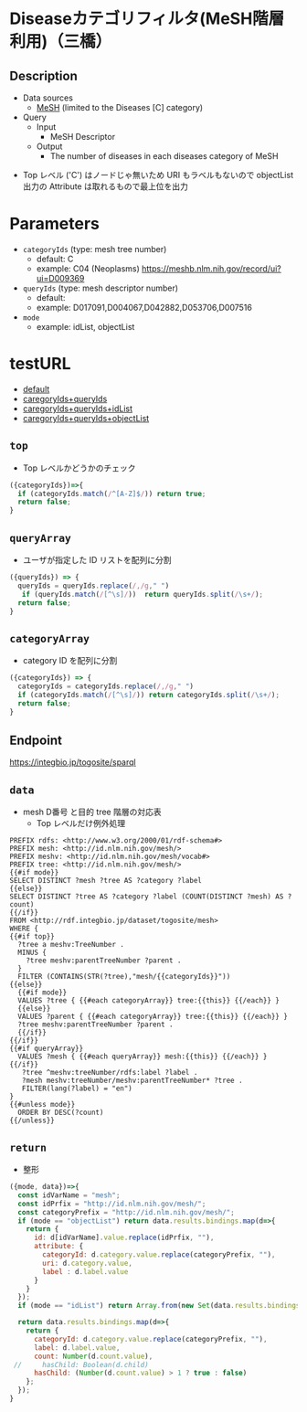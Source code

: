 # Diseaseカテゴリフィルタ(MeSH階層利用)（三橋）

## Description

- Data sources
    -  [MeSH](https://mondo.monarchinitiative.org/) (limited to the Diseases [C] category) 
- Query
    - Input
        - MeSH Descriptor
    - Output
        -  The number of diseases in each diseases category of MeSH

* Top レベル ('C') はノードじゃ無いため URI もラベルもないので objectList 出力の Attribute は取れるもので最上位を出力

# Parameters

* `categoryIds` (type: mesh tree number)
  * default: C
  * example: C04  (Neoplasms) https://meshb.nlm.nih.gov/record/ui?ui=D009369
* `queryIds` (type: mesh descriptor number)
  * default: 
  * example: D017091,D004067,D042882,D053706,D007516
* `mode`
  * example: idList, objectList
  
# testURL
- [default](https://integbio.jp/togosite/sparqlist/api/disease_mesh_filter?categoryIds=C04&queryIds=&mode=)
- [caregoryIds+queryIds](https://integbio.jp/togosite/sparqlist/api/disease_mesh_filter?categoryIds=C04&queryIds=D017091%2CD004067%2CD042882%2CD053706%2CD007516&mode=)
- [caregoryIds+queryIds+idList](https://integbio.jp/togosite/sparqlist/api/disease_mesh_filter?categoryIds=C04&queryIds=D017091%2CD004067%2CD042882%2CD053706%2CD007516&mode=idList)
- [caregoryIds+queryIds+objectList](https://integbio.jp/togosite/sparqlist/api/disease_mesh_filter?categoryIds=C04&queryIds=D017091%2CD004067%2CD042882%2CD053706%2CD007516&mode=objectList)

## `top`
- Top レベルかどうかのチェック
```javascript
({categoryIds})=>{
  if (categoryIds.match(/^[A-Z]$/)) return true;
  return false;
}
```

## `queryArray`
- ユーザが指定した ID リストを配列に分割

```javascript
({queryIds}) => {
  queryIds = queryIds.replace(/,/g," ")
   if (queryIds.match(/[^\s]/))  return queryIds.split(/\s+/);
  return false;
}
```

## `categoryArray`
- category ID を配列に分割
```javascript
({categoryIds}) => {
  categoryIds = categoryIds.replace(/,/g," ")
  if (categoryIds.match(/[^\s]/)) return categoryIds.split(/\s+/);
  return false;
}
```

## Endpoint
https://integbio.jp/togosite/sparql

## `data`
- mesh D番号 と目的 tree 階層の対応表
  - Top レベルだけ例外処理
```sparql
PREFIX rdfs: <http://www.w3.org/2000/01/rdf-schema#>
PREFIX mesh: <http://id.nlm.nih.gov/mesh/>
PREFIX meshv: <http://id.nlm.nih.gov/mesh/vocab#>
PREFIX tree: <http://id.nlm.nih.gov/mesh/>
{{#if mode}}
SELECT DISTINCT ?mesh ?tree AS ?category ?label
{{else}}
SELECT DISTINCT ?tree AS ?category ?label (COUNT(DISTINCT ?mesh) AS ?count)
{{/if}}
FROM <http://rdf.integbio.jp/dataset/togosite/mesh>
WHERE {
{{#if top}}
  ?tree a meshv:TreeNumber .
  MINUS { 
    ?tree meshv:parentTreeNumber ?parent . 
  }
  FILTER (CONTAINS(STR(?tree),"mesh/{{categoryIds}}"))
{{else}}
  {{#if mode}}
  VALUES ?tree { {{#each categoryArray}} tree:{{this}} {{/each}} }
  {{else}}
  VALUES ?parent { {{#each categoryArray}} tree:{{this}} {{/each}} }
  ?tree meshv:parentTreeNumber ?parent .
  {{/if}}
{{/if}}
{{#if queryArray}}
  VALUES ?mesh { {{#each queryArray}} mesh:{{this}} {{/each}} }
{{/if}}
   ?tree ^meshv:treeNumber/rdfs:label ?label .
   ?mesh meshv:treeNumber/meshv:parentTreeNumber* ?tree .
   FILTER(lang(?label) = "en")
}
{{#unless mode}}  
  ORDER BY DESC(?count)
{{/unless}}                  
```

## `return`
- 整形
```javascript
({mode, data})=>{
  const idVarName = "mesh";
  const idPrfix = "http://id.nlm.nih.gov/mesh/";
  const categoryPrefix = "http://id.nlm.nih.gov/mesh/";
  if (mode == "objectList") return data.results.bindings.map(d=>{
    return {
      id: d[idVarName].value.replace(idPrfix, ""), 
      attribute: {
        categoryId: d.category.value.replace(categoryPrefix, ""), 
        uri: d.category.value,
        label : d.label.value
      }
    }
  });
  if (mode == "idList") return Array.from(new Set(data.results.bindings.map(d=>d[idVarName].value.replace(idPrfix, "")))); // unique

  return data.results.bindings.map(d=>{ 
    return {
      categoryId: d.category.value.replace(categoryPrefix, ""), 
      label: d.label.value,
      count: Number(d.count.value),
 //     hasChild: Boolean(d.child)
      hasChild: (Number(d.count.value) > 1 ? true : false)
    };
  });	
}
```